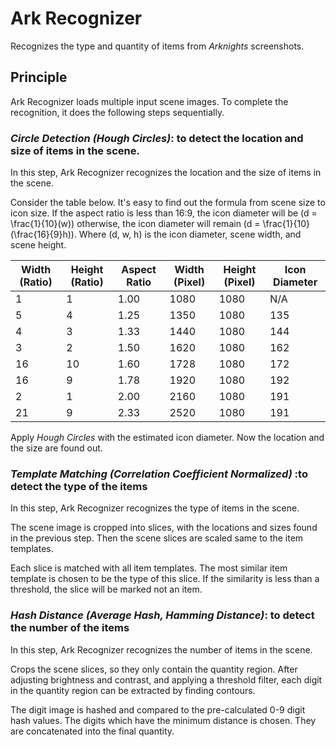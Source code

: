 <script id="MathJax-script" async src="https://cdn.jsdelivr.net/npm/mathjax@3/es5/tex-mml-chtml.js"></script>

# Ark Recognizer

Recognizes the type and quantity of items from *Arknights* screenshots.

## Principle

Ark Recognizer loads multiple input scene images. To complete the recognition, it does the following steps sequentially.

### *Circle Detection (Hough Circles)*: to detect the location and size of items in the scene.

In this step, Ark Recognizer recognizes the location and the size of items in the scene.

Consider the table below. It's easy to find out the formula from scene size to icon size. If the aspect ratio is less
than 16:9, the icon diameter will be \(d = \frac{1}{10}(w)\) otherwise, the icon diameter will remain \(d =
\frac{1}{10}(\frac{16}{9}h)\). Where \(d, w, h\) is the icon diameter, scene width, and scene height.

| Width (Ratio) | Height (Ratio) | Aspect Ratio | Width   (Pixel) | Height (Pixel) | Icon Diameter |
|---------------|----------------|--------------|-----------------|----------------|---------------|
| 1             | 1              | 1.00         | 1080            | 1080           | N/A           |
| 5             | 4              | 1.25         | 1350            | 1080           | 135           |
| 4             | 3              | 1.33         | 1440            | 1080           | 144           |
| 3             | 2              | 1.50         | 1620            | 1080           | 162           |
| 16            | 10             | 1.60         | 1728            | 1080           | 172           |
| 16            | 9              | 1.78         | 1920            | 1080           | 192           |
| 2             | 1              | 2.00         | 2160            | 1080           | 191           |
| 21            | 9              | 2.33         | 2520            | 1080           | 191           |

Apply *Hough Circles* with the estimated icon diameter. Now the location and the size are found out.

### *Template Matching (Correlation Coefficient Normalized)* :to detect the type of the items

In this step, Ark Recognizer recognizes the type of items in the scene.

The scene image is cropped into slices, with the locations and sizes found in the previous step. Then the scene slices
are scaled same to the item templates.

Each slice is matched with all item templates. The most similar item template is chosen to be the type of this slice. If
the similarity is less than a threshold, the slice will be marked not an item.

### *Hash Distance (Average Hash, Hamming Distance)*: to detect the number of the items

In this step, Ark Recognizer recognizes the number of items in the scene.

Crops the scene slices, so they only contain the quantity region. After adjusting brightness and contrast, and applying
a threshold filter, each digit in the quantity region can be extracted by finding contours.

The digit image is hashed and compared to the pre-calculated 0-9 digit hash values. The digits which have the minimum
distance is chosen. They are concatenated into the final quantity.